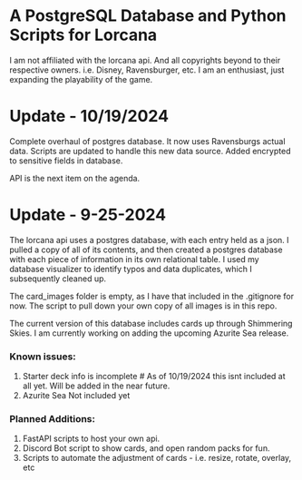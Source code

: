# A PostgreSQL Database and Python Scripts for Lorcana


I am not affiliated with the lorcana api.  And all copyrights beyond to their respective owners. i.e. Disney, Ravensburger, etc.  I am an enthusiast, just expanding the playability of the game.

# Update - 10/19/2024

Complete overhaul of postgres database.  It now uses Ravensburgs actual data.  Scripts are updated to handle this new data source.  Added encrypted to sensitive fields in database.

API is the next item on the agenda.

# Update - 9-25-2024

The lorcana api uses a postgres database, with each entry held as a json.  I pulled a copy of all of its contents, and then created a postgres database with each piece of information in its own relational table.  I used my database visualizer to identify typos and data duplicates, which I subsequently cleaned up.

The card_images folder is empty, as I have that included in the .gitignore for now.  The script to pull down your own copy of all images is in this repo.

The current version of this database includes cards up through Shimmering Skies.  I am currently working on adding the upcoming Azurite Sea release.

### Known issues:
1) Starter deck info is incomplete # As of 10/19/2024 this isnt included at all yet.  Will be added in the near future.
2) Azurite Sea Not included yet

### Planned Additions:
1) FastAPI scripts to host your own api.
2) Discord Bot script to show cards, and open random packs for fun.
3) Scripts to automate the adjustment of cards - i.e. resize, rotate, overlay, etc
